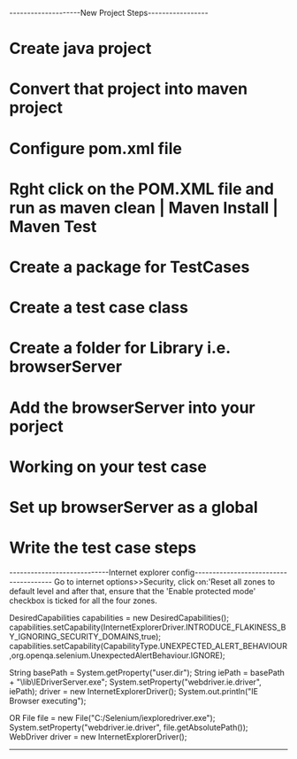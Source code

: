 --------------------New Project Steps-----------------
# Create java project
# Convert that project into maven project 
# Configure pom.xml file
# Rght click on the POM.XML file and run as maven clean | Maven Install | Maven Test
# Create a package for TestCases
# Create a test case class
# Create a folder for Library i.e. browserServer
# Add the browserServer into your porject
# Working on your test case
# Set up browserServer as a global 
# Write the test case steps 

----------------------------Internet explorer config--------------------------------------
Go to internet options>>Security, click on:'Reset all zones to default level and after that, ensure that 
the 'Enable protected mode' checkbox is ticked for all the four zones.

DesiredCapabilities capabilities = new DesiredCapabilities();
capabilities.setCapability(InternetExplorerDriver.INTRODUCE_FLAKINESS_BY_IGNORING_SECURITY_DOMAINS,true);
capabilities.setCapability(CapabilityType.UNEXPECTED_ALERT_BEHAVIOUR,org.openqa.selenium.UnexpectedAlertBehaviour.IGNORE);

String basePath = System.getProperty("user.dir");
String iePath = basePath + "\\lib\\IEDriverServer.exe";
System.setProperty("webdriver.ie.driver", iePath);
driver = new InternetExplorerDriver();
System.out.println("IE Browser executing");

OR
File file = new File("C:/Selenium/iexploredriver.exe");
System.setProperty("webdriver.ie.driver", file.getAbsolutePath());
WebDriver driver = new InternetExplorerDriver();


-----------------------------------------------